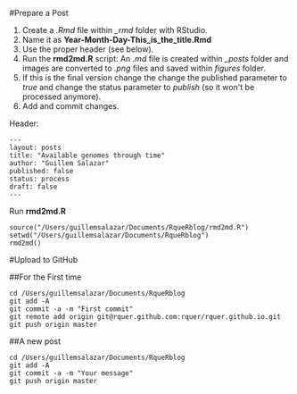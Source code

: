 #Prepare a Post

1. Create a *.Rmd* file within *_rmd* folder with RStudio.
2. Name it as **Year-Month-Day-This_is_the_title.Rmd**
3. Use the proper header (see below).
4. Run the **rmd2md.R** script: An *.md* file is created within *_posts* folder and images are converted to *.png* files and saved within *figures* folder.
5. If this is the final version change the change the published parameter to *true* and change the status parameter to *publish* (so it won't be processed anymore).
6. Add and commit changes.

Header:

```
---
layout: posts
title: "Available genomes through time"
author: "Guillem Salazar"
published: false
status: process
draft: false
---
```

Run **rmd2md.R**

```
source("/Users/guillemsalazar/Documents/RqueRblog/rmd2md.R")
setwd("/Users/guillemsalazar/Documents/RqueRblog")
rmd2md()
```


#Upload to GitHub

##For the First time

```
cd /Users/guillemsalazar/Documents/RqueRblog
git add -A
git commit -a -m "First commit"
git remote add origin git@rquer.github.com:rquer/rquer.github.io.git
git push origin master
```

##A new post

```
cd /Users/guillemsalazar/Documents/RqueRblog
git add -A
git commit -a -m "Your message"
git push origin master
```